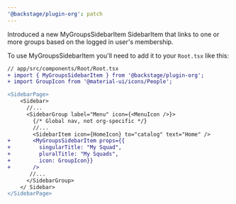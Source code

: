 ```yaml
---
'@backstage/plugin-org': patch
---
```


Introduced a new MyGroupsSidebarItem SidebarItem that links to one or more groups based on the logged in user's membership.

To use MyGroupsSidebarItem you'll need to add it to your `Root.tsx` like this:

```diff
// app/src/components/Root/Root.tsx
+ import { MyGroupsSidebarItem } from '@backstage/plugin-org';
+ import GroupIcon from '@material-ui/icons/People';

<SidebarPage>
    <Sidebar>
      //...
      <SidebarGroup label="Menu" icon={<MenuIcon />}>
        {/* Global nav, not org-specific */}
        //...
        <SidebarItem icon={HomeIcon} to="catalog" text="Home" />
+       <MyGroupsSidebarItem props={{
+         singularTitle: "My Squad",
+         pluralTitle: "My Squads",
+         icon: GroupIcon}}
+       />
       //...
      </SidebarGroup>
    </ Sidebar>
</SidebarPage>
```
